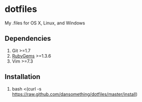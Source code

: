 dotfiles
========

My .files for OS X, Linux, and Windows

## Dependencies
1. Git >=1.7
2. [RubyGems][0] >=1.3.6
2. Vim >=7.3

## Installation
1. bash <(curl -s https://raw.github.com/dansomething/dotfiles/master/install)

[0]: http://rubygems.org/pages/download
[1]: https://raw.github.com/dansomething/dotfiles/master/install
